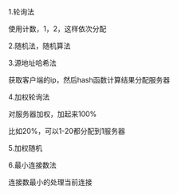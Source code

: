 1.轮询法

使用计数，1，2，这样依次分配

2.随机法，随机算法

3.源地址哈希法

获取客户端的ip，然后hash函数计算结果分配服务器

4.加权轮询法

对服务器加权，加起来100%

比如20%，可以1-20都分配到1服务器

5.加权随机

6.最小连接数法

连接数最小的处理当前连接

